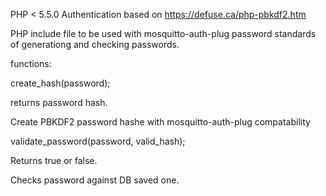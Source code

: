 PHP < 5.5.0 Authentication based on https://defuse.ca/php-pbkdf2.htm

PHP include file to be used with mosquitto-auth-plug password standards of generationg and checking passwords.

functions:

create_hash(password);

returns password hash.

Create PBKDF2 password hashe with mosquitto-auth-plug compatability

validate_password(password, valid_hash);

Returns true or false.

Checks password against DB saved one.
